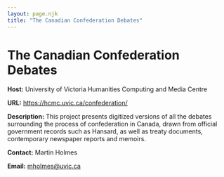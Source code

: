 ```yaml
---
layout: page.njk
title: "The Canadian Confederation Debates"
---
```

# The Canadian Confederation Debates



**Host:** University of Victoria Humanities Computing and Media Centre

**URL:** <https://hcmc.uvic.ca/confederation/>

**Description:** This project presents digitized versions of all the debates surrounding the process
 of confederation in Canada, drawn from official government records such as Hansard,
 as well as treaty documents, contemporary newspaper reports and memoirs.

**Contact:** Martin Holmes

**Email:** [mholmes@uvic.ca](mailto:mholmes@uvic.ca)

